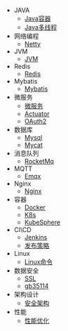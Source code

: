 * JAVA
    * [Java容器](md/Java容器.md)
    * [Java多线程](md/Java多线程.md)
* 网络编程
    * [Netty](md/Netty学习心得.md)
* JVM
    * [JVM](md/JVM.md)
* Redis
    * [Redis](md/Redis.md)
* Mybatis
    * [Mybatis](md/Mybatis.md)
* 微服务
	* [微服务](md/微服务.md)
	* [Actuator](md/Actuator.md)
	* [OAuth2](md/OAuth2.md)
* 数据库
    * [Mysql](md/Mysql.md)
    * [Mycat](md/Mycat.md)
* 消息队列
    * [RocketMq](md/RocketMq.md)
* MQTT
    * [Emqx](md/EMQX.md)
* Nginx
    * [Nginx](md/Nginx.md)
* 容器
    * [Docker](md/Docker.md)
	* [K8s](md/K8s.md)
	* [KubeSphere](md/KubeSphere.md)
* CI\CD
    * [Jenkins](md/Jenkins.md)
	* [发布策略](md/发布策略.md)
* Linux
    * [Linux命令](md/Linux指令.md)
* 数据安全
    * [SSL](md/SSL.md)
	* [gb35114](md/GB35114学习笔记.md)
* 架构设计
    * [安全架构](md/平台安全架构设计.md)
* 性能
    * [性能优化](md/性能优化.md)


